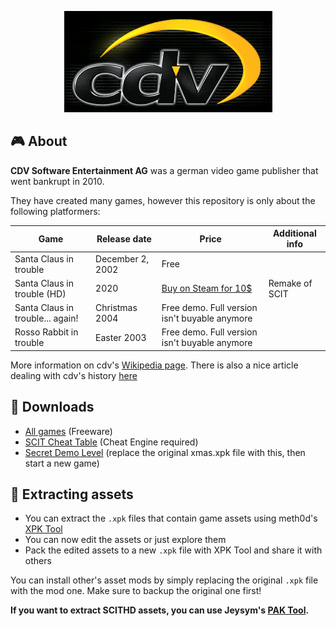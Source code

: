 <p align="center">
  <img src="./cdv.png">
</p>

## 🎮 About
**CDV Software Entertainment AG** was a german video game publisher that went bankrupt in 2010. 

They have created many games, however this repository is only about the following platformers:

| Game | Release date | Price | Additional info |
|------|--------------|-------|-----------------|
| Santa Claus in trouble | December 2, 2002 | Free | 
| Santa Claus in trouble (HD) | 2020| [Buy on Steam for 10$](https://store.steampowered.com/app/1431350/Santa_Claus_in_Trouble_HD/) | Remake of SCIT |
| Santa Claus in trouble... again! | Christmas 2004 | Free demo. Full version isn't buyable anymore |
| Rosso Rabbit in trouble | Easter 2003 | Free demo. Full version isn't buyable anymore |

More information on cdv's [Wikipedia page](https://en.wikipedia.org/wiki/CDV_Software).
There is also a nice article dealing with cdv's history [here](https://knightsandmerchants.net/information/joymania)

## 📂 Downloads
- [All games](/CDV-Games.zip) (Freeware)
- [SCIT Cheat Table](/SCIT_v1.1.CT) (Cheat Engine required)
- [Secret Demo Level](/SECRET_DEMO_LEVEL.xpk) (replace the original xmas.xpk file with this, then start a new game)

## 👾 Extracting assets
- You can extract the `.xpk` files that contain game assets using meth0d's [XPK Tool](https://github.com/The-Meth0d/XPKTool-SantaClausInTrouble)
- You can now edit the assets or just explore them
- Pack the edited assets to a new `.xpk` file with XPK Tool and share it with others

You can install other's asset mods by simply replacing the original `.xpk` file with the mod one. Make sure to backup the original one first!

**If you want to extract SCITHD assets, you can use Jeysym's [PAK Tool](https://github.com/jeysym/scit-hd-pak-tool).**
